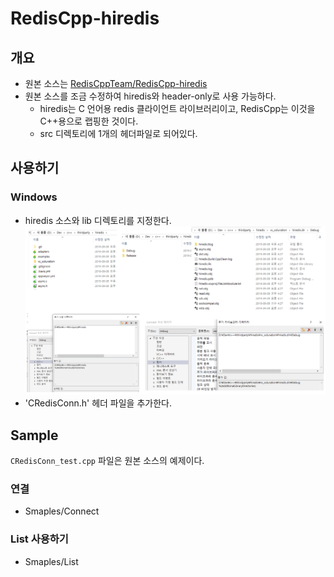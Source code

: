 # RedisCpp-hiredis

## 개요
- 원본 소스는 [RedisCppTeam/RedisCpp-hiredis](https://github.com/RedisCppTeam/RedisCpp-hiredis )
- 원본 소스를 조금 수정하여 hiredis와 header-only로 사용 가능하다.
    - hiredis는 C 언어용 redis 클라이언트 라이브러리이고, RedisCpp는 이것을 C++용으로 랩핑한 것이다.
	- src 디렉토리에 1개의 헤더파일로 되어있다.
  
     
          
## 사용하기
### Windows
- hiredis 소스와 lib 디렉토리를 지정한다.
![hiredis_vc](./images/002.png)   
- 'CRedisConn.h' 헤더 파일을 추가한다.  
  

## Sample
`CRedisConn_test.cpp` 파일은 원본 소스의 예제이다.    
 
### 연결
- Smaples/Connect
    
### List 사용하기
- Smaples/List